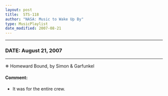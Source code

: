 ```yaml
---
layout: post
title:  STS-118
author: "NASA: Music to Wake Up By"
type: MusicPlaylist
date_modified: 2007-08-21
---
```


----
### DATE: August 21, 2007
----
✵ Homeward Bound, by Simon & Garfunkel

#### Comment:
* It was for the entire crew.
